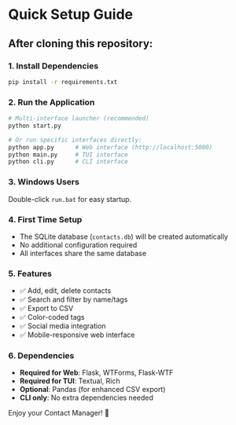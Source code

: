 # Quick Setup Guide

## After cloning this repository:

### 1. Install Dependencies
```bash
pip install -r requirements.txt
```

### 2. Run the Application
```bash
# Multi-interface launcher (recommended)
python start.py

# Or run specific interfaces directly:
python app.py      # Web interface (http://localhost:5000)
python main.py     # TUI interface
python cli.py      # CLI interface
```

### 3. Windows Users
Double-click `run.bat` for easy startup.

### 4. First Time Setup
- The SQLite database (`contacts.db`) will be created automatically
- No additional configuration required
- All interfaces share the same database

### 5. Features
- ✅ Add, edit, delete contacts
- ✅ Search and filter by name/tags
- ✅ Export to CSV
- ✅ Color-coded tags
- ✅ Social media integration
- ✅ Mobile-responsive web interface

### 6. Dependencies
- **Required for Web**: Flask, WTForms, Flask-WTF
- **Required for TUI**: Textual, Rich
- **Optional**: Pandas (for enhanced CSV export)
- **CLI only**: No extra dependencies needed

Enjoy your Contact Manager! 🎉
